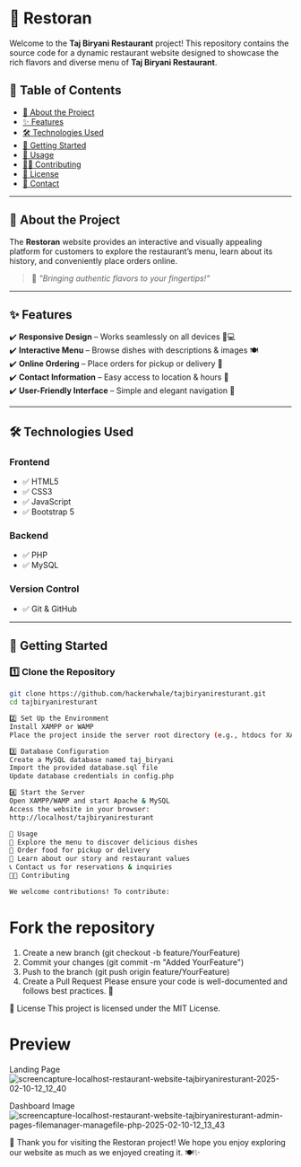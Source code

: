 # 🍛 Restoran

Welcome to the **Taj Biryani Restaurant** project! This repository contains the source code for a dynamic restaurant website designed to showcase the rich flavors and diverse menu of **Taj Biryani Restaurant**.


## 📌 Table of Contents

- [📖 About the Project](#-about-the-project)
- [✨ Features](#-features)
- [🛠 Technologies Used](#-technologies-used)
- [🚀 Getting Started](#-getting-started)
- [📌 Usage](#-usage)
- [👨‍💻 Contributing](#-contributing)
- [📜 License](#-license)
- [📩 Contact](#-contact)

---

## 📖 About the Project

The **Restoran** website provides an interactive and visually appealing platform for customers to explore the restaurant’s menu, learn about its history, and conveniently place orders online.

> 🌟 *"Bringing authentic flavors to your fingertips!"*

---

## ✨ Features

✔️ **Responsive Design** – Works seamlessly on all devices 📱💻  
✔️ **Interactive Menu** – Browse dishes with descriptions & images 🍽️  
✔️ **Online Ordering** – Place orders for pickup or delivery 🚚  
✔️ **Contact Information** – Easy access to location & hours 📍  
✔️ **User-Friendly Interface** – Simple and elegant navigation 🎨  

---

## 🛠 Technologies Used

### **Frontend**
- ✅ HTML5  
- ✅ CSS3  
- ✅ JavaScript  
- ✅ Bootstrap 5  

### **Backend**
- ✅ PHP  
- ✅ MySQL  

### **Version Control**
- ✅ Git & GitHub  

---

## 🚀 Getting Started

### **1️⃣ Clone the Repository**
```bash
git clone https://github.com/hackerwhale/tajbiryaniresturant.git
cd tajbiryaniresturant

2️⃣ Set Up the Environment
Install XAMPP or WAMP
Place the project inside the server root directory (e.g., htdocs for XAMPP or www for wampp )

3️⃣ Database Configuration
Create a MySQL database named taj_biryani
Import the provided database.sql file
Update database credentials in config.php

4️⃣ Start the Server
Open XAMPP/WAMP and start Apache & MySQL
Access the website in your browser:
http://localhost/tajbiryaniresturant

📌 Usage
🌮 Explore the menu to discover delicious dishes
🛒 Order food for pickup or delivery
📖 Learn about our story and restaurant values
📞 Contact us for reservations & inquiries
👨‍💻 Contributing

We welcome contributions! To contribute:
```

# Fork the repository 
1) Create a new branch (git checkout -b feature/YourFeature)
2) Commit your changes (git commit -m "Added YourFeature")
3) Push to the branch (git push origin feature/YourFeature)
4) Create a Pull Request
Please ensure your code is well-documented and follows best practices. 🙌

📜 License
This project is licensed under the MIT License.

# Preview
Landing Page
![screencapture-localhost-restaurant-website-tajbiryaniresturant-2025-02-10-12_12_40](https://github.com/user-attachments/assets/7e333d31-daf3-430c-bc22-1bd3ca3bfba8)

Dashboard Image
![screencapture-localhost-restaurant-website-tajbiryaniresturant-admin-pages-filemanager-managefile-php-2025-02-10-12_13_43](https://github.com/user-attachments/assets/4e39ca30-fedf-4879-ad3b-96aac7397ae9)

🚀 Thank you for visiting the Restoran project! We hope you enjoy exploring our website as much as we enjoyed creating it. 🍽️✨

